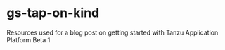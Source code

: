 # gs-tap-on-kind
Resources used for a blog post on getting started with Tanzu Application Platform Beta 1
